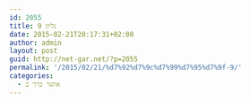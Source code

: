 ```yaml
---
id: 2055
title: גליון 9
date: 2015-02-21T20:17:31+02:00
author: admin
layout: post
guid: http://net-gar.net/?p=2055
permalink: '/2015/02/21/%d7%92%d7%9c%d7%99%d7%95%d7%9f-9/'
categories:
  - אתגר כרך ב
---
```

